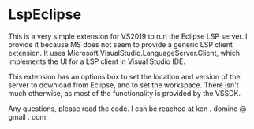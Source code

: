 # LspEclipse

This is a very simple extension for VS2019 to run the Eclipse LSP server. I provide it because
MS does not seem to provide a generic LSP client extension. It uses
Microsoft.VisualStudio.LanguageServer.Client, which implements the UI for a LSP client in Visual
Studio IDE.

This extension has an options box to set the location and version of the server to download from Eclipse,
and to set the workspace. There isn't much otherwise, as most of the functionality is provided by the VSSDK.

Any questions, please read the code. I can be reached at ken . domino @ gmail . com.
